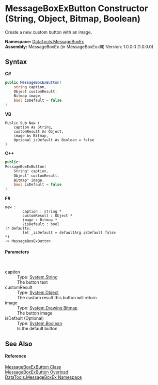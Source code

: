 # MessageBoxExButton Constructor (String, Object, Bitmap, Boolean)
 

Create a new custom button with an image.

**Namespace:**&nbsp;<a href="2e83881a-7861-f510-1d85-b20875f0dcb4">DataTools.MessageBoxEx</a><br />**Assembly:**&nbsp;MessageBoxEx (in MessageBoxEx.dll) Version: 1.0.0.0 (1.0.0.0)

## Syntax

**C#**<br />
``` C#
public MessageBoxExButton(
	string caption,
	Object customResult,
	Bitmap image,
	bool isDefault = false
)
```

**VB**<br />
``` VB
Public Sub New ( 
	caption As String,
	customResult As Object,
	image As Bitmap,
	Optional isDefault As Boolean = false
)
```

**C++**<br />
``` C++
public:
MessageBoxExButton(
	String^ caption, 
	Object^ customResult, 
	Bitmap^ image, 
	bool isDefault = false
)
```

**F#**<br />
``` F#
new : 
        caption : string * 
        customResult : Object * 
        image : Bitmap * 
        ?isDefault : bool 
(* Defaults:
        let _isDefault = defaultArg isDefault false
*)
-> MessageBoxExButton
```


#### Parameters
&nbsp;<dl><dt>caption</dt><dd>Type: <a href="https://docs.microsoft.com/dotnet/api/system.string" target="_blank">System.String</a><br />The button text</dd><dt>customResult</dt><dd>Type: <a href="https://docs.microsoft.com/dotnet/api/system.object" target="_blank">System.Object</a><br />The custom result this button will return</dd><dt>image</dt><dd>Type: <a href="https://docs.microsoft.com/dotnet/api/system.drawing.bitmap" target="_blank">System.Drawing.Bitmap</a><br />The button image</dd><dt>isDefault (Optional)</dt><dd>Type: <a href="https://docs.microsoft.com/dotnet/api/system.boolean" target="_blank">System.Boolean</a><br />Is the default button</dd></dl>

## See Also


#### Reference
<a href="e1261b7b-07a9-97d8-f7f8-824a32473f53">MessageBoxExButton Class</a><br /><a href="27808e11-fcc3-8bfa-588e-c463f5c3e913">MessageBoxExButton Overload</a><br /><a href="2e83881a-7861-f510-1d85-b20875f0dcb4">DataTools.MessageBoxEx Namespace</a><br />